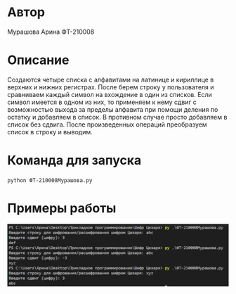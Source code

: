 # Автор

Мурашова Арина ФТ-210008

# Описание

Создаются четыре списка с алфавитами на латинице и кириллице в верхних и нижних регистрах. После берем строку у пользователя 
и сравниваем каждый символ на вхождение в один из списков. Если символ имеется в одном из них, то применяем к нему сдвиг с 
возможностью выхода за пределы алфавита при помощи деления по остатку и добавляем в список. В противном случае просто добавляем 
в список без сдвига. После произведенных операций преобразуем список в строку и выводим. 

# Команда для запуска

`python ФТ-210008Мурашова.py`

# Примеры работы

![Img alt](https://github.com/arinka-mandarinka/Caesar-Cipher/blob/master/images/test.PNG)
